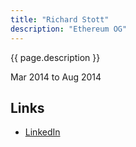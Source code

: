 ```yaml
---
title: "Richard Stott"
description: "Ethereum OG"
---
```


{{ page.description }}

Mar 2014 to Aug 2014

## Links
- [LinkedIn](https://www.linkedin.com/in/richard-wild-a0552026/)

